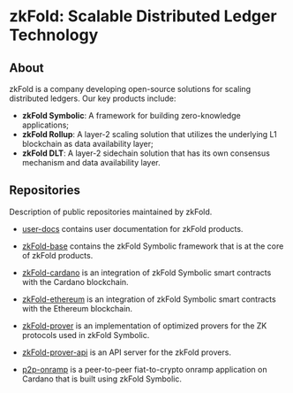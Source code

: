 # zkFold: Scalable Distributed Ledger Technology

## About

zkFold is a company developing open-source solutions for scaling distributed ledgers. Our key products include:
- **zkFold Symbolic**: A framework for building zero-knowledge applications;
- **zkFold Rollup**: A layer-2 scaling solution that utilizes the underlying L1 blockchain as data availability layer;
- **zkFold DLT**: A layer-2 sidechain solution that has its own consensus mechanism and data availability layer.

## Repositories

Description of public repositories maintained by zkFold.

- [user-docs](https://github.com/zkFold/user-docs) contains user documentation for zkFold products.

- [zkFold-base](https://github.com/zkFold/zkfold-base) contains the zkFold Symbolic framework that is at the core of zkFold products.

- [zkFold-cardano](https://github.com/zkFold/zkfold-cardano) is an integration of zkFold Symbolic smart contracts with the Cardano blockchain.

- [zkFold-ethereum](https://github.com/zkFold/zkfold-ethereum) is an integration of zkFold Symbolic smart contracts with the Ethereum blockchain.

- [zkFold-prover](https://github.com/zkFold/zkfold-prover) is an implementation of optimized provers for the ZK protocols used in zkFold Symbolic.

- [zkFold-prover-api](https://github.com/zkFold/zkfold-prover-api) is an API server for the zkFold provers.

- [p2p-onramp](https://github.com/zkFold/p2p-onramp) is a peer-to-peer fiat-to-crypto onramp application on Cardano that is built using zkFold Symbolic.